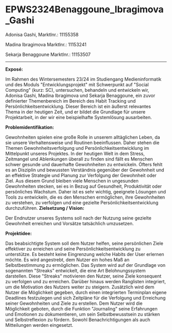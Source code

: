 # EPWS2324Benaggoune_Ibragimova_Gashi

Adonisa Gashi, Marktlnr.: 11155358

Madina Ibragimova Marktlnr.: 11153241

Sekarja Benaggoune Marktlnr.: 11153507


***

**Exposé:**

Im Rahmen des Wintersemesters 23/24 im Studiengang Medieninformatik und des Moduls "Entwicklungsprojekt" mit Schwerpunkt auf "Social Computing" (kurz: SC), untersuchen, 
behandeln und entwickeln wir, Adonisa Gashi, Madina Ibragimova und Sekarja Benaggoune, ein zuvor definierter Themenbereich im Bereich des Habit Tracking und Persönlichkeitsentwicklung.
Dieser Bereich ist ein äußerst relevantes Thema in der heutigen Zeit, und er bildet die Grundlage für unsere Projektarbeit, in der wir eine beispielhafte Systemlösung ausarbeiten.

**Problemidentifikation:** 

Gewohnheiten spielen eine große Rolle in unserem alltäglichen Leben, da sie unsere Verhaltensweise und Routinen beeinflussen. 
Daher stehen die Themen Gewohnheitsverfolgung und Persönlichkeitsentwicklung im Mittelpunkt unseres Projektes.
In der heutigen Welt in dem Stress, Zeitmangel und Ablenkungen überall zu finden sind fällt es Menschen schwer gesunde und dauerhafte Gewohnheiten zu entwickeln. 
Öfters fehlt es an Disziplin und bewussten Verständnis gegenüber der Gewohnheit und an effektive Strategie und Planung zur Verfolgung der Gewohnheit oder Ziel. 
Aus diesem Grund bleiben viele Menschen in ungesunden Gewohnheiten stecken, sei es in Bezug auf Gesundheit, Produktivität oder persönliches Wachstum. 
Daher ist es sehr wichtig, geeignete Lösungen und Tools zu entwickeln, die es den Menschen ermöglichen, 
ihre Gewohnheiten zu verstehen, zu verfolgen und eine gezielte Persönlichkeitsentwicklung durchzuführen. 
**Zielsetzung / Vision:**

Der Endnutzer unseres Systems soll nach der Nutzung seine gezielte Gewohnheit erreichen und Vorsätze tatsächlich umzusetzen.

**Projektidee:**

Das beabsichtigte System soll dem Nutzer helfen, seine persönlichen Ziele effektiver zu erreichen und seine Persönlichkeitsentwicklung zu unterstütze.
Es besteht keine Eingrenzung welche Habits der User erlernen möchte. 
Es wird angestrebt, dem Nutzer ein hohes Maß an Selbstbestimmung zu ermöglichen. 
Das System wird auf der Grundlage von sogenannten "Streaks" entwickelt, die eine Art Belohnungssystem darstellen.
Diese "Streaks" motivieren den Nutzer, seine Ziele konsequent zu verfolgen und zu erreichen. 
Darüber hinaus werden Ranglisten integriert, um die Motivation des Nutzers weiter zu steigern. Zusätzlich wird dem Nutzer die Möglichkeit gegeben, durch einen integrierten Terminplan eigene Deadlines festzulegen und sich Zeitpläne für die Verfolgung und Erreichung seiner Gewohnheiten und Ziele zu erstellen.
Dem Nutzer wird die Möglichkeit geboten, durch die Funktion "Journaling" seine Erfahrungen und Emotionen zu dokumentieren, um sein Selbstbewusstsein zu stärken und Selbstreflexion zu fördern.
Sowohl Benachrichtigungen als auch Mitteilungen werden eingesetzt.

